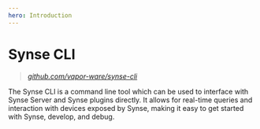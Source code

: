 ```yaml
---
hero: Introduction 
---
```


# Synse CLI

> *[github.com/vapor-ware/synse-cli](https://github.com/vapor-ware/synse-cli)*

The Synse CLI is a command line tool which can be used to interface with Synse Server
and Synse plugins directly. It allows for real-time queries and interaction with devices
exposed by Synse, making it easy to get started with Synse, develop, and debug.
